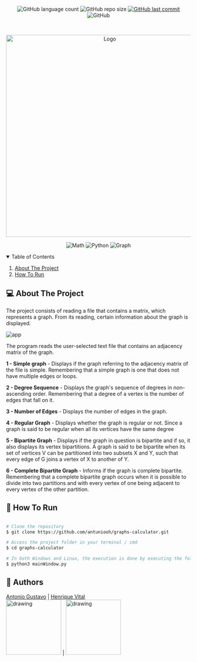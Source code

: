 <p align="center">
  <img alt="GitHub language count" src="https://img.shields.io/github/languages/count/antuniooh/graphs-calculator">

  <img alt="GitHub repo size" src="https://img.shields.io/github/repo-size/antuniooh/graphs-calculator">
  
  <a href="https://github.com/antuniooh/graphs-calculator/commits/master">
    <img alt="GitHub last commit" src="https://img.shields.io/github/last-commit/antuniooh/graphs-calculator">
  </a>
  
   <img alt="GitHub" src="https://img.shields.io/github/license/antuniooh/graphs-calculator">
</p>

<!-- PROJECT LOGO -->
<br />
<p align="center">
  <a href="https://github.com/antuniooh/graphs-calculator">
    <img src="https://cdn0.iconfinder.com/data/icons/thin-analytics/57/thin-360_hierarchy_diagram_structure-512.png" alt="Logo" width="550">
  </a>
</p>

<p align="center">
  <img alt="Math" src="https://img.shields.io/badge/Math-red?style=for-the-badge&logo=math&logoColor=white"/>
  <img alt="Python" src="https://img.shields.io/badge/Python-darkblue?style=for-the-badge&logo=python&logoColor=white"/>
    <img alt="Graph" src="https://img.shields.io/badge/Graph-darkrgreen?style=for-the-badge&logo=graph&logoColor=white"/>
</p>


<!-- TABLE OF CONTENTS -->
<details open="open">
  <summary>Table of Contents</summary>
  <ol>
    <li>
      <a href="#-about-the-project">About The Project</a>
    </li>
    <li>
      <a href="#-how-to-run">How To Run</a>
    </li>
  </ol>
</details>


<!-- ABOUT THE PROJECT -->
## 💻 About The Project
The project consists of reading a file that contains a matrix, which represents a graph. From its reading, certain information about the graph is displayed.

![app](https://github.com/antuniooh/graphs-calculator/blob/master/images/example.png)

The program reads the user-selected text file that contains an adjacency matrix of the graph.

**1 - Simple graph** - Displays if the graph referring to the adjacency matrix of the file is simple. Remembering that a simple graph is one that does not have multiple edges or loops.

**2 - Degree Sequence** - Displays the graph's sequence of degrees in non-ascending order. Remembering that a degree of a vertex is the number of edges that fall on it.

**3 - Number of Edges** - Displays the number of edges in the graph.

**4 - Regular Graph** - Displays whether the graph is regular or not. Since a graph is said to be regular when all its vertices have the same degree

**5 - Bipartite Graph** - Displays if the graph in question is bipartite and if so, it also displays its vertex bipartitions. A graph is said to be bipartite when its set of vertices V can be partitioned into two subsets X and Y, such that every edge of G joins a vertex of X to another of Y.

**6 - Complete Bipartite Graph** - Informs if the graph is complete bipartite. Remembering that a complete bipartite graph occurs when it is possible to divide into two partitions and with every vertex of one being adjacent to every vertex of the other partition.

<!-- HOW TO RUN -->
## 🚀 How To Run

```bash

# Clone the repository
$ git clone https://github.com/antuniooh/graphs-calculator.git

# Access the project folder in your terminal / cmd
$ cd graphs-calculator

# In both Windows and Linux, the execution is done by executing the following line in the terminal, or using an IDE of your choice.
$ python3 mainWindow.py

```
## 🤖 Authors

[Antonio Gustavo](https://github.com/antuniooh)           |  [Henrique Vital](https://github.com/henriquevital00)           
<img src="https://avatars.githubusercontent.com/u/51217271?v=4" alt="drawing" width="150"/>  |  <img src="https://avatars.githubusercontent.com/u/48650626?v=4" alt="drawing" width="150"/>